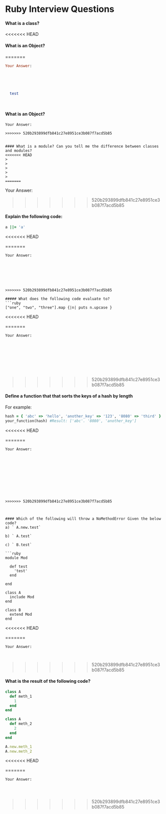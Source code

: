 # Ruby Interview Questions
#### What is a class?
<<<<<<< HEAD
>
>
>
>
>
>


#### What is an Object?
>
>
>
>
>
=======
```ruby 
Your Answer:
   
    
  
  
  
  test
  
  
```

#### What is an Object?
``` 
Your Answer:

>>>>>>> 520b293899dfb841c27e8951ce3b087f7acd5b85


#### What is a module? Can you tell me the difference between classes and modules?
<<<<<<< HEAD
>
>
>
>
>
=======
``` 
Your Answer:




>>>>>>> 520b293899dfb841c27e8951ce3b087f7acd5b85



#### Explain the following code:
```ruby
a ||= 'a'   
```
<<<<<<< HEAD
>
>
>
>
>
>
=======
``` 
Your Answer:







>>>>>>> 520b293899dfb841c27e8951ce3b087f7acd5b85

##### What does the following code evaluate to?
```ruby
["one", "two", "three"].map {|n| puts n.upcase }
```
<<<<<<< HEAD
>
>
>
>
>
>
>
>
>
>
>
=======
``` 
Your Answer:









```
>>>>>>> 520b293899dfb841c27e8951ce3b087f7acd5b85

#### Define a function that that sorts the keys of a hash by length
For example:
```ruby
hash = { 'abc' => 'hello', 'another_key' => '123', '8080' => 'third' }
your_function(hash) #Result: ['abc'. '8080', 'another_key']
```
<<<<<<< HEAD
>
>
>
>
>
>
>
>
>
>
>
>
>
>
>
=======
``` 
Your Answer:











>>>>>>> 520b293899dfb841c27e8951ce3b087f7acd5b85



#### Which of the following will throw a NoMethodError Given the below code?
a) ` A.new.test`

b) ` A.test`

c) ` B.test`

```ruby
module Mod

  def test
    'test'
  end

end

class A
  include Mod
end

class B
  extend Mod
end

```
<<<<<<< HEAD
>
>
>
>
>
>
=======
``` 
Your Answer:



```
>>>>>>> 520b293899dfb841c27e8951ce3b087f7acd5b85

#### What is the result of the following code?
```ruby
class A
  def meth_1
    1
  end
end

class A
  def meth_2
    2
  end
end

A.new.meth_1
A.new.meth_2
```
<<<<<<< HEAD
>
>
>
>
>
> 
=======
``` 
Your Answer:




```
>>>>>>> 520b293899dfb841c27e8951ce3b087f7acd5b85
